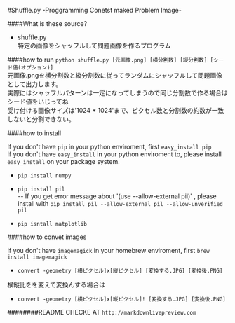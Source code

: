 #Shuffle.py -Proggramming Conetst maked Problem Image-

####What is these source?
- shuffle.py  
特定の画像をシャッフルして問題画像を作るプログラム

####how to run
` python shuffle.py [元画像.png] [横分割数] [縦分割数] [シード値(オプション)] `  
元画像.pngを横分割数と縦分割数に従ってランダムにシャッフルして問題画像として出力します。  
実際にはシャッフルパターンは一定になってしまうので同じ分割数で作る場合はシード値をいじってね  
受け付ける画像サイズは'1024 * 1024'まで、ピクセル数と分割数の約数が一致しないと分割できない。  



####how to install

If you don't have `pip` in your python enviroment, first `easy_install pip`  
If you don't have `easy_install` in your python enviroment to, please install `easy_install` on your package system.

- ` pip install numpy `

- ` pip install pil `  
-- If you get error message about '(use --allow-external pil)' , please install with ` pip install pil --allow-external pil --allow-unverified pil `


- ` pip isntall matplotlib `

####how to convet images

If you don't have ` imagemagick ` in your homebrew enviroment, first `brew install imagemagick`  

- `convert -geometry [横ピクセル]x[縦ピクセル] [変換する.JPG] [変換後.PNG]`  
  
横縦比をを変えて変換んする場合は  

- `convert -geometry [横ピクセル]x[縦ピクセル]! [変換する.JPG] [変換後.PNG]`


########README CHECKE AT `http://markdownlivepreview.com`